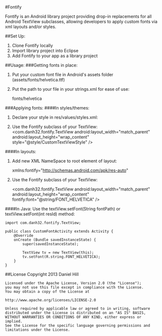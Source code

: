 #Fontify

Fontify is an Android library project providing drop-in replacements for all Android TextView subclasses, allowing developers to apply custom fonts via xml layouts and/or styles.

##Set Up:
1) Clone Fontify locally  
2) Import library project into Eclipse  
3) Add Fontify to your app as a library project  

##Usage:
###Getting fonts in place:
1) Put your custom font file in Android's assets folder (assets/fonts/helvetica.ttf)  
2) Put the path to your file in your strings.xml for ease of use:  

	<string name="FONT_HELVETICA">fonts/helvetica</string>

###Applying fonts:
####In styles/themes:
1) Declare your style in res/values/styles.xml:  

    <style name="CustomTextViewStyle">
        <item name="font">@string/FONT_HELVETICA</item>
    </style>
2) Use the Fontify subclass of your TextView:  
	<com.danh32.fontify.TextView 
	    android:layout_width="match_parent"
		android:layout_height="wrap_content"
		style="@style/CustomTextViewStyle" />

####In layouts:  
1) Add new XML NameSpace to root element of layout:  

    xmlns:fontify="http://schemas.android.com/apk/res-auto"  
2) Use the Fontify subclass of your TextView:  

	<com.danh32.fontify.TextView 
	    android:layout_width="match_parent"
		android:layout_height="wrap_content"
		fontify:font="@string/FONT_HELVETICA" />
		
####In Java:
Use the textView.setFont(String fontPath) or textView.setFont(int resId) method:  

	import com.danh32.fontify.TextView;

	public class CustomFontActivity extends Activity {
		@Override
		onCreate (Bundle savedInstanceState) {
			super(savedInstanceState);
		
			TextView tv = new TextView(this);
			tv.setFont(R.string.FONT_HELVETICA);
		}	
	}

##License
	Copyright 2013 Daniel Hill

	Licensed under the Apache License, Version 2.0 (the "License");
	you may not use this file except in compliance with the License.
	You may obtain a copy of the License at

	http://www.apache.org/licenses/LICENSE-2.0

	Unless required by applicable law or agreed to in writing, software
	distributed under the License is distributed on an "AS IS" BASIS,
	WITHOUT WARRANTIES OR CONDITIONS OF ANY KIND, either express or implied.
	See the License for the specific language governing permissions and
	limitations under the License.